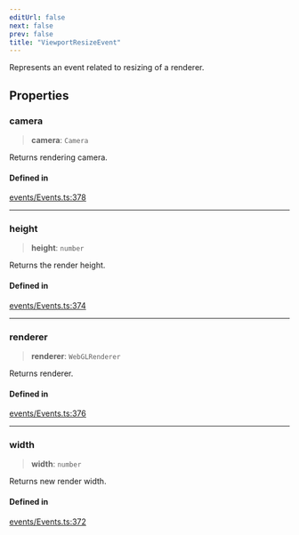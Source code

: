 ```yaml
---
editUrl: false
next: false
prev: false
title: "ViewportResizeEvent"
---
```


Represents an event related to resizing of a renderer.

## Properties

### camera

> **camera**: `Camera`

Returns rendering camera.

#### Defined in

[events/Events.ts:378](https://github.com/luigidenora/three.ez/blob/57bd50835d7b63a4eed7f77bf46f98834d85a05c/src/events/Events.ts#L378)

***

### height

> **height**: `number`

Returns the render height.

#### Defined in

[events/Events.ts:374](https://github.com/luigidenora/three.ez/blob/57bd50835d7b63a4eed7f77bf46f98834d85a05c/src/events/Events.ts#L374)

***

### renderer

> **renderer**: `WebGLRenderer`

Returns renderer.

#### Defined in

[events/Events.ts:376](https://github.com/luigidenora/three.ez/blob/57bd50835d7b63a4eed7f77bf46f98834d85a05c/src/events/Events.ts#L376)

***

### width

> **width**: `number`

Returns new render width.

#### Defined in

[events/Events.ts:372](https://github.com/luigidenora/three.ez/blob/57bd50835d7b63a4eed7f77bf46f98834d85a05c/src/events/Events.ts#L372)
